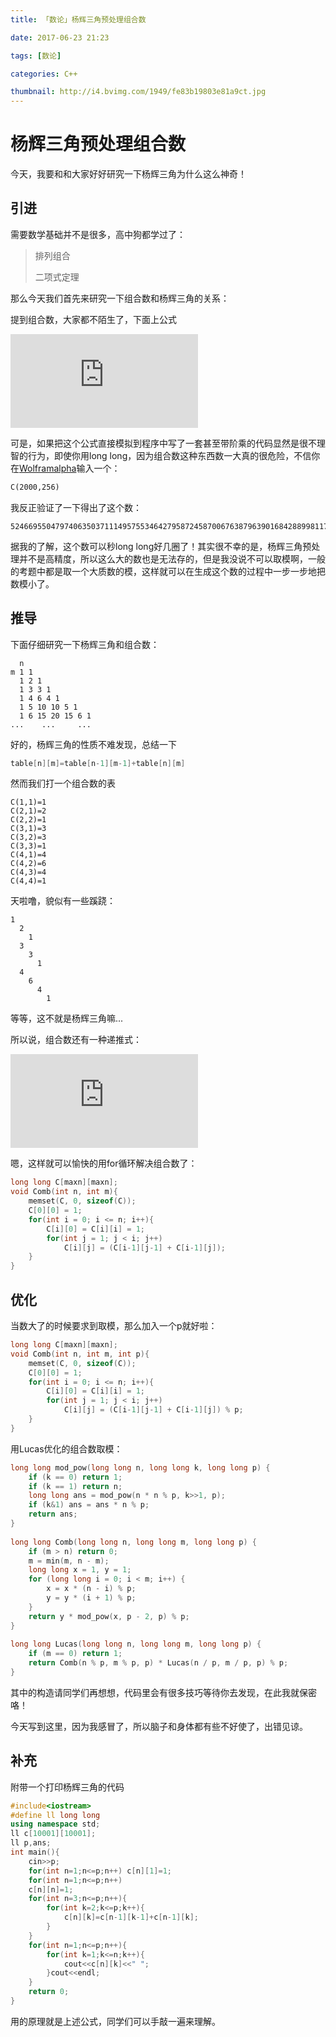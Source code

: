 ```yaml
---
title: 「数论」杨辉三角预处理组合数

date: 2017-06-23 21:23

tags: [数论]

categories: C++

thumbnail: http://i4.bvimg.com/1949/fe83b19803e81a9ct.jpg
---
```


# 杨辉三角预处理组合数

今天，我要和和大家好好研究一下杨辉三角为什么这么神奇！

## 引进

需要数学基础并不是很多，高中狗都学过了：

>排列组合
>
>二项式定理

那么今天我们首先来研究一下组合数和杨辉三角的关系：

提到组合数，大家都不陌生了，下面上公式

![](http://latex.codecogs.com/gif.latex?c%5Cbinom%7Bm%7D%7Bn%7D%3D%5Cfrac%7BP%5Cbinom%7Bm%7D%7Bn%7D%7D%7Bm%21%7D%3D%5Cfrac%7Bn%21%7D%7B%28n-m%29%21%5Ctimes%20m%21%7D)

可是，如果把这个公式直接模拟到程序中写了一套甚至带阶乘的代码显然是很不理智的行为，即使你用long long，因为组合数这种东西数一大真的很危险，不信你在[Wolframalpha](http://www.wolframalpha.com/)输入一个：

```markdown
C(2000,256)
```

我反正验证了一下得出了这个数：

```
5246695504797406350371114957553464279587245870067638796390168428899811763472081872049320489731744109451143566302961371189076452290657748449919198708497969225053826218448474613280684867925111376891511983327736218149880627796243209436467244060670470422176695658748097135504364544291240162864574987155021856754524790806611467746230625	
```

据我的了解，这个数可以秒long long好几圈了！其实很不幸的是，杨辉三角预处理并不是高精度，所以这么大的数也是无法存的，但是我没说不可以取模啊，一般的考题中都是取一个大质数的模，这样就可以在生成这个数的过程中一步一步地把数模小了。

## 推导

下面仔细研究一下杨辉三角和组合数：

```
  n 
m 1 1
  1 2 1
  1 3 3 1
  1 4 6 4 1
  1 5 10 10 5 1
  1 6 15 20 15 6 1
...    ...     ...
```

好的，杨辉三角的性质不难发现，总结一下

```cpp
table[n][m]=table[n-1][m-1]+table[n][m]
```

然而我们打一个组合数的表

```
C(1,1)=1
C(2,1)=2
C(2,2)=1
C(3,1)=3
C(3,2)=3
C(3,3)=1
C(4,1)=4
C(4,2)=6
C(4,3)=4
C(4,4)=1
```

天啦噜，貌似有一些蹊跷：

```
1
  2
    1
  3
    3
      1
  4
    6
      4
        1
```

等等，这不就是杨辉三角嘛...

所以说，组合数还有一种递推式：

![](http://latex.codecogs.com/gif.latex?%5CLARGE%20C%5Cbinom%7Bm%7D%7Bn%7D%3DC%5Cbinom%7Bm-1%7D%7Bn-1%7D&plus;C%5Cbinom%7Bm%7D%7Bn-1%7D)

嗯，这样就可以愉快的用for循环解决组合数了：

```cpp
long long C[maxn][maxn];  
void Comb(int n, int m){  
    memset(C, 0, sizeof(C));  
    C[0][0] = 1;  
    for(int i = 0; i <= n; i++){  
        C[i][0] = C[i][i] = 1;  
        for(int j = 1; j < i; j++)  
            C[i][j] = (C[i-1][j-1] + C[i-1][j]);
    }  
}  
```

## 优化

当数大了的时候要求到取模，那么加入一个p就好啦：

```cpp
long long C[maxn][maxn];  
void Comb(int n, int m, int p){  
    memset(C, 0, sizeof(C));  
    C[0][0] = 1;  
    for(int i = 0; i <= n; i++){  
        C[i][0] = C[i][i] = 1;  
        for(int j = 1; j < i; j++)  
            C[i][j] = (C[i-1][j-1] + C[i-1][j]) % p;  
    }  
}  
```

用Lucas优化的组合数取模：

```cpp
long long mod_pow(long long n, long long k, long long p) {  
    if (k == 0) return 1;  
    if (k == 1) return n;  
    long long ans = mod_pow(n * n % p, k>>1, p);  
    if (k&1) ans = ans * n % p;  
    return ans;  
}  
  
long long Comb(long long n, long long m, long long p) {  
    if (m > n) return 0;  
    m = min(m, n - m);  
    long long x = 1, y = 1;  
    for (long long i = 0; i < m; i++) {  
        x = x * (n - i) % p;  
        y = y * (i + 1) % p;  
    }  
    return y * mod_pow(x, p - 2, p) % p;  
}  
  
long long Lucas(long long n, long long m, long long p) {  
    if (m == 0) return 1;  
    return Comb(n % p, m % p, p) * Lucas(n / p, m / p, p) % p;  
}  
```

其中的构造请同学们再想想，代码里会有很多技巧等待你去发现，在此我就保密咯！

今天写到这里，因为我感冒了，所以脑子和身体都有些不好使了，出错见谅。

## 补充

附带一个打印杨辉三角的代码

```cpp
#include<iostream>
#define ll long long
using namespace std;
ll c[10001][10001];
ll p,ans;
int main(){
    cin>>p;
    for(int n=1;n<=p;n++) c[n][1]=1;
    for(int n=1;n<=p;n++)
    c[n][n]=1;
    for(int n=3;n<=p;n++){
        for(int k=2;k<=p;k++){
            c[n][k]=c[n-1][k-1]+c[n-1][k];
        }
    }
    for(int n=1;n<=p;n++){
        for(int k=1;k<=n;k++){
            cout<<c[n][k]<<" ";
        }cout<<endl;
    }
    return 0;
}
```

用的原理就是上述公式，同学们可以手敲一遍来理解。
